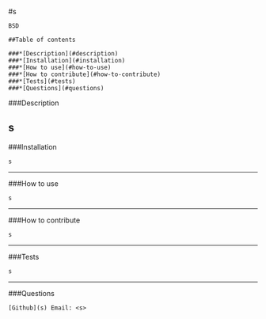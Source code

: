 #s   


    BSD
     
    ##Table of contents

    ###*[Description](#description)
    ###*[Installation](#installation)
    ###*[How to use](#how-to-use)
    ###*[How to contribute](#how-to-contribute)
    ###*[Tests](#tests)
    ###*[Questions](#questions)


###Description 

 s
-----
 ###Installation

    s
-----
###How to use

    s
-----
###How to contribute

    s
-----
###Tests

    s
-----
###Questions

    [Github](s) Email: <s>